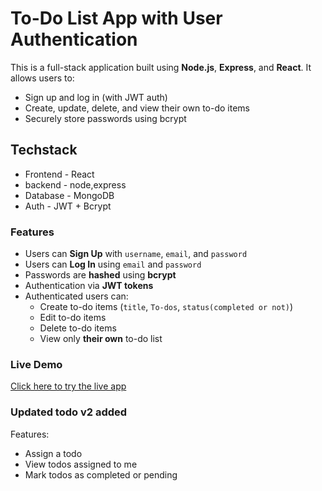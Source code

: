 #  To-Do List App with User Authentication

This is a  full-stack application built using **Node.js**, **Express**, and **React**. It allows users to:

-  Sign up and log in (with JWT auth)
-  Create, update, delete, and view their own to-do items
-  Securely store passwords using bcrypt



##  Techstack
- Frontend - React
- backend - node,express
- Database - MongoDB
- Auth - JWT + Bcrypt

### Features

- Users can **Sign Up** with `username`, `email`, and `password`
- Users can **Log In** using `email` and `password`
- Passwords are **hashed** using **bcrypt**
- Authentication via **JWT tokens**
- Authenticated users can:
  -  Create to-do items (`title`, `To-dos`, `status(completed or not)`)
  -  Edit to-do items
  -  Delete to-do items
  -  View only **their own** to-do list



###  Live Demo

[Click here to try the live app](https://todo-app-smoky-eight-88.vercel.app/)

###  Updated todo v2 added

Features:
- Assign a todo
- View todos assigned to me
- Mark todos as completed or pending

